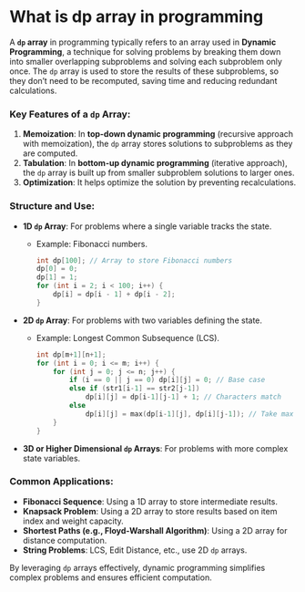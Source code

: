# What is dp array in programming

A **`dp` array** in programming typically refers to an array used in **Dynamic Programming**, a technique for solving problems by breaking them down into smaller overlapping subproblems and solving each subproblem only once.
The `dp` array is used to store the results of these subproblems, so they don’t need to be recomputed, saving time and reducing redundant calculations.

### Key Features of a `dp` Array:
1. **Memoization**: In **top-down dynamic programming** (recursive approach with memoization), the `dp` array stores solutions to subproblems as they are computed.
2. **Tabulation**: In **bottom-up dynamic programming** (iterative approach), the `dp` array is built up from smaller subproblem solutions to larger ones.
3. **Optimization**: It helps optimize the solution by preventing recalculations.

### Structure and Use:
- **1D `dp` Array**: For problems where a single variable tracks the state.
  - Example: Fibonacci numbers.
    ```c
    int dp[100]; // Array to store Fibonacci numbers
    dp[0] = 0;
    dp[1] = 1;
    for (int i = 2; i < 100; i++) {
        dp[i] = dp[i - 1] + dp[i - 2];
    }
    ```

- **2D `dp` Array**: For problems with two variables defining the state.
  - Example: Longest Common Subsequence (LCS).
    ```c
    int dp[m+1][n+1];
    for (int i = 0; i <= m; i++) {
        for (int j = 0; j <= n; j++) {
            if (i == 0 || j == 0) dp[i][j] = 0; // Base case
            else if (str1[i-1] == str2[j-1])
                dp[i][j] = dp[i-1][j-1] + 1; // Characters match
            else
                dp[i][j] = max(dp[i-1][j], dp[i][j-1]); // Take max of two options
        }
    }
    ```

- **3D or Higher Dimensional `dp` Arrays**: For problems with more complex state variables.

### Common Applications:
- **Fibonacci Sequence**: Using a 1D array to store intermediate results.
- **Knapsack Problem**: Using a 2D array to store results based on item index and weight capacity.
- **Shortest Paths (e.g., Floyd-Warshall Algorithm)**: Using a 2D array for distance computation.
- **String Problems**: LCS, Edit Distance, etc., use 2D `dp` arrays.

By leveraging `dp` arrays effectively, dynamic programming simplifies complex problems and ensures efficient computation.
